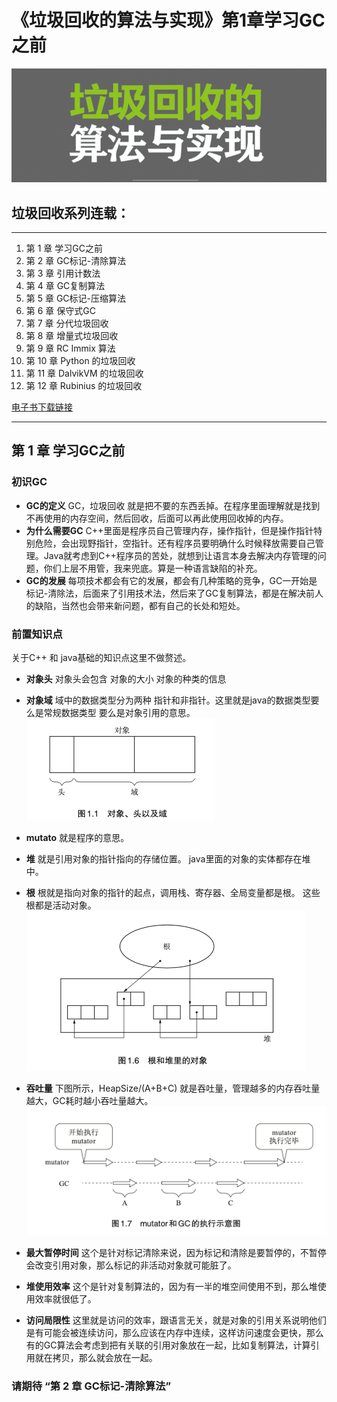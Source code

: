# 《垃圾回收的算法与实现》第1章学习GC之前
![2020-10-21-22-58-08](https://raw.githubusercontent.com/wlxklyh/imagebed/master/imageforvscode/2020-10-21-22-58-08.png)
## 垃圾回收系列连载：

------
1. 第 1 章 学习GC之前
2. 第 2 章 GC标记-清除算法
3. 第 3 章 引用计数法
4. 第 4 章 GC复制算法
5. 第 5 章 GC标记-压缩算法
6. 第 6 章 保守式GC
7. 第 7 章 分代垃圾回收
8. 第 8 章 增量式垃圾回收
9. 第 9 章 RC Immix 算法
10. 第 10 章 Python 的垃圾回收
11. 第 11 章 DalvikVM 的垃圾回收
12. 第 12 章 Rubinius 的垃圾回收

[电子书下载链接](https://github.com/wlxklyh/book/blob/master/Book/GC/%E5%9E%83%E5%9C%BE%E5%9B%9E%E6%94%B6%E7%9A%84%E7%AE%97%E6%B3%95%E4%B8%8E%E5%AE%9E%E7%8E%B0---.pdf)

------

## 第 1 章 学习GC之前

### 初识GC
- **GC的定义**
GC，垃圾回收 就是把不要的东西丢掉。在程序里面理解就是找到不再使用的内存空间，然后回收，后面可以再此使用回收掉的内存。
- **为什么需要GC** 
C++里面是程序员自己管理内存，操作指针，但是操作指针特别危险，会出现野指针，空指针。还有程序员要明确什么时候释放需要自己管理。Java就考虑到C++程序员的苦处，就想到让语言本身去解决内存管理的问题，你们上层不用管，我来兜底。算是一种语言缺陷的补充。
- **GC的发展** 
每项技术都会有它的发展，都会有几种策略的竞争，GC一开始是 标记-清除法，后面来了引用技术法，然后来了GC复制算法，都是在解决前人的缺陷，当然也会带来新问题，都有自己的长处和短处。

### 前置知识点
关于C++ 和 java基础的知识点这里不做赘述。
- **对象头**
对象头会包含 对象的大小 对象的种类的信息
- **对象域**
域中的数据类型分为两种 指针和非指针。这里就是java的数据类型要么是常规数据类型 要么是对象引用的意思。
![20201021223904](https://raw.githubusercontent.com/wlxklyh/imagebed/master/imageforvscode/20201021223904.png)

- **mutato**
就是程序的意思。

- **堆**
就是引用对象的指针指向的存储位置。 java里面的对象的实体都存在堆中。

- **根**
根就是指向对象的指针的起点，调用栈、寄存器、全局变量都是根。 这些根都是活动对象。
![20201021224559](https://raw.githubusercontent.com/wlxklyh/imagebed/master/imageforvscode/20201021224559.png)

- **吞吐量**
下图所示，HeapSize/(A+B+C) 就是吞吐量，管理越多的内存吞吐量越大，GC耗时越小吞吐量越大。
![20201021224812](https://raw.githubusercontent.com/wlxklyh/imagebed/master/imageforvscode/20201021224812.png)
- **最大暂停时间**
这个是针对标记清除来说，因为标记和清除是要暂停的，不暂停会改变引用对象，那么标记的非活动对象就可能脏了。
- **堆使用效率**
这个是针对复制算法的，因为有一半的堆空间使用不到，那么堆使用效率就很低了。
- **访问局限性**
这里就是访问的效率，跟语言无关，就是对象的引用关系说明他们是有可能会被连续访问，那么应该在内存中连续，这样访问速度会更快，那么有的GC算法会考虑到把有关联的引用对象放在一起，比如复制算法，计算引用就在拷贝，那么就会放在一起。



### 请期待 “第 2 章 GC标记-清除算法”
